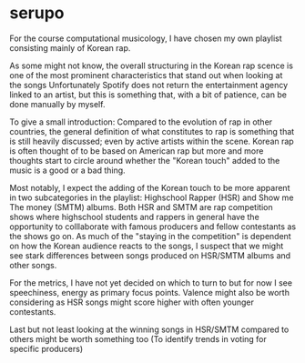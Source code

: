 # serupo
For the course computational musicology, I have chosen my own playlist consisting mainly of Korean rap. 

As some might not know, the overall structuring in the Korean rap scence is one of the most prominent characteristics that stand out when looking at the songs 
Unfortunately Spotify does not return the entertainment agency linked to an artist, but this is something that, with a bit of patience, can be done manually by myself.

To give a small introduction: Compared to the evolution of rap in other countries, the general definition of what constitutes to rap is something that is still heavily discussed; even by active artists within the scene. Korean rap is often thought of to be based on American rap but more and more thoughts start to circle around whether the "Korean touch" added to the music is a good or a bad thing.

Most notably, I expect the adding of the Korean touch to be more apparent in two subcategories in the playlist: Highschool Rapper (HSR) and Show me The money (SMTM) albums.
Both HSR and SMTM are rap competition shows where highschool students and rappers in general have the opportunity to colllaborate with famous producers and fellow contestants as the shows go on. As much of the "staying in the competition" is dependent on how the Korean audience reacts to the songs, I suspect that we might see stark differences between songs produced on HSR/SMTM albums and other songs.

For the metrics, I have not yet decided on which to turn to but for now I see speechiness, energy as primary focus points. Valence might also be worth considering as HSR songs might score higher with often younger contestants.

Last but not least looking at the winning songs in HSR/SMTM compared to others might be worth something too (To identify trends in voting for specific producers)  
